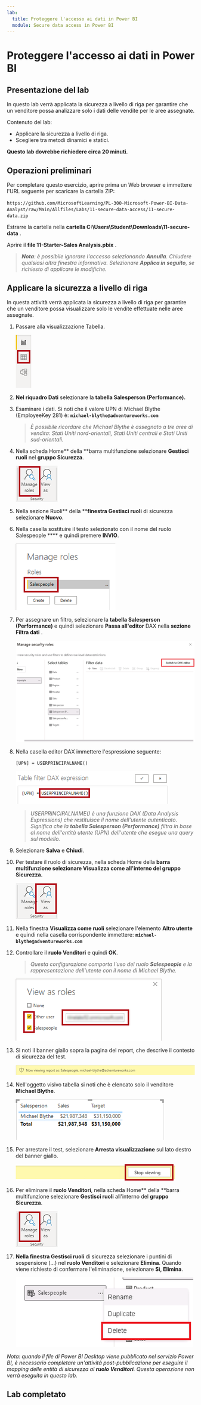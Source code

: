 ```yaml
---
lab:
  title: Proteggere l'accesso ai dati in Power BI
  module: Secure data access in Power BI
---
```


# Proteggere l'accesso ai dati in Power BI

## Presentazione del lab

In questo lab verrà applicata la sicurezza a livello di riga per garantire che un venditore possa analizzare solo i dati delle vendite per le aree assegnate.

Contenuto del lab:

- Applicare la sicurezza a livello di riga.
- Scegliere tra metodi dinamici e statici.

**Questo lab dovrebbe richiedere circa 20 minuti.**

## Operazioni preliminari

Per completare questo esercizio, aprire prima un Web browser e immettere l'URL seguente per scaricare la cartella ZIP:

`https://github.com/MicrosoftLearning/PL-300-Microsoft-Power-BI-Data-Analyst/raw/Main/Allfiles/Labs/11-secure-data-access/11-secure-data.zip`

Estrarre la cartella nella **cartella C:\Users\Student\Downloads\11-secure-data** .

Aprire il **file 11-Starter-Sales Analysis.pbix** .

> ***Nota**: è possibile ignorare l'accesso selezionando **Annulla**. Chiudere qualsiasi altra finestra informativa. Selezionare **Applica in seguito**, se richiesto di applicare le modifiche.*

## Applicare la sicurezza a livello di riga

In questa attività verrà applicata la sicurezza a livello di riga per garantire che un venditore possa visualizzare solo le vendite effettuate nelle aree assegnate.

1. Passare alla visualizzazione Tabella.

   ![Immagine 5701](Linked_image_Files/11-secure-data-access_image20.png)

1. **Nel riquadro Dati** selezionare la **tabella Salesperson (Performance).**

1. Esaminare i dati. Si noti che il valore UPN di Michael Blythe (EmployeeKey 281) è: **`michael-blythe@adventureworks.com`**
    
    > *È possibile ricordare che Michael Blythe è assegnato a tre aree di vendita: Stati Uniti nord-orientali, Stati Uniti centrali e Stati Uniti sud-orientali.*

1. Nella scheda Home** della **barra multifunzione selezionare **Gestisci ruoli** nel **gruppo Sicurezza**.

    ![Immagine 5700](Linked_image_Files/11-secure-data-access_image21.png)

1. Nella sezione Ruoli** della ****finestra Gestisci ruoli** di sicurezza selezionare **Nuovo**.

1. Nella casella sostituire il testo selezionato con il nome del ruolo Salespeople **** e quindi premere **INVIO**.

   ![Immagine 5703](Linked_image_Files/11-secure-data-access_image23.png)

1. Per assegnare un filtro, selezionare la **tabella Salesperson (Performance)** e quindi selezionare **Passa all'editor** DAX nella **sezione Filtra dati** .

   ![Immagine 5703](Linked_image_Files/11-secure-data-access_image24.png)

1. Nella casella editor DAX immettere l'espressione seguente:

    ```DAX
    [UPN] = USERPRINCIPALNAME()
    ```

   ![Immagine 11](Linked_image_Files/11-secure-data-access_image25.png)

    > *USERPRINCIPALNAME() è una funzione DAX (Data Analysis Expressions) che restituisce il nome dell'utente autenticato. Significa che la **tabella Salesperson (Performance)** filtra in base al nome dell'entità utente (UPN) dell'utente che esegue una query sul modello.*

1. Selezionare **Salva** e **Chiudi**.

1. Per testare il ruolo di sicurezza, nella scheda Home della **barra multifunzione selezionare **Visualizza come** all'interno del **gruppo Sicurezza**.**

   ![Immagine 5708](Linked_image_Files/11-secure-data-access_image27.png)

1. Nella finestra **Visualizza come ruoli** selezionare l'elemento **Altro utente** e quindi nella casella corrispondente immettere: **`michael-blythe@adventureworks.com`**

1. Controllare il **ruolo Venditori** e quindi **OK**.
    
    > *Questa configurazione comporta l'uso del ruolo **Salespeople** e la rappresentazione dell'utente con il nome di Michael Blythe.*

   ![Immagine 5709](Linked_image_Files/11-secure-data-access_image28.png)

1. Si noti il banner giallo sopra la pagina del report, che descrive il contesto di sicurezza del test.

   ![Immagine 13](Linked_image_Files/11-secure-data-access_image30.png)

1. Nell'oggetto visivo tabella si noti che è elencato solo il venditore **Michael Blythe**.

   ![Immagine 5713](Linked_image_Files/11-secure-data-access_image31.png)

1. Per arrestare il test, selezionare **Arresta visualizzazione** sul lato destro del banner giallo.

   ![Picture 5712](Linked_image_Files/11-secure-data-access_image32.png)

1. Per eliminare il **ruolo Venditori**, nella scheda Home** della **barra multifunzione selezionare **Gestisci ruoli** all'interno del **gruppo Sicurezza**.

   ![Immagine 16](Linked_image_Files/11-secure-data-access_image33.png)

1. **Nella finestra Gestisci ruoli** di sicurezza selezionare i puntini di sospensione (...) nel **ruolo Venditori** e selezionare **Elimina**. Quando viene richiesto di confermare l'eliminazione, selezionare **Sì, Elimina**.

   ![Immagine 34](Linked_image_Files/11-secure-data-access_image34.png)

*Nota: quando il file di Power BI Desktop viene pubblicato nel servizio Power BI, è necessario completare un'attività post-pubblicazione per eseguire il mapping delle entità di sicurezza al **ruolo Venditori**. Questa operazione non verrà eseguita in questo lab.*

## Lab completato

